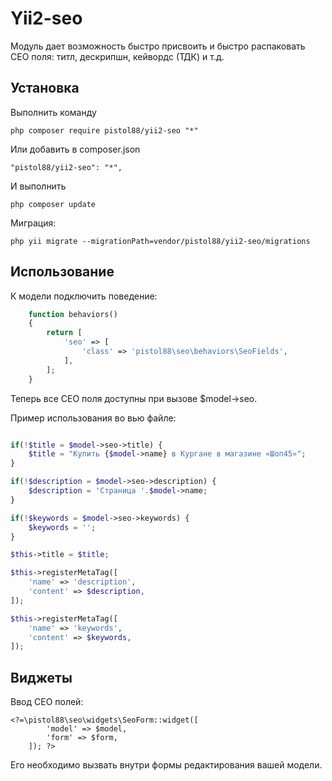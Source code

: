 Yii2-seo
==========

Модуль дает возможность быстро присвоить и быстро распаковать СЕО поля: титл, дескрипшн, кейвордс (ТДК) и т.д.

Установка
---------------------------------

Выполнить команду

```
php composer require pistol88/yii2-seo "*"
```

Или добавить в composer.json

```
"pistol88/yii2-seo": "*",
```

И выполнить

```
php composer update
```

Миграция:

```
php yii migrate --migrationPath=vendor/pistol88/yii2-seo/migrations
```

Использование
---------------------------------

К модели подключить поведение:

```php
    function behaviors()
    {
        return [
            'seo' => [
                'class' => 'pistol88\seo\behaviors\SeoFields',
            ],
        ];
    }
```

Теперь все СЕО поля доступны при вызове $model->seo.

Пример использования во вью файле:

```php

if(!$title = $model->seo->title) {
    $title = "Купить {$model->name} в Кургане в магазине «Шоп45»";
}

if(!$description = $model->seo->description) {
    $description = 'Страница '.$model->name;
}

if(!$keywords = $model->seo->keywords) {
    $keywords = '';
}

$this->title = $title;

$this->registerMetaTag([
    'name' => 'description',
    'content' => $description,
]);

$this->registerMetaTag([
    'name' => 'keywords',
    'content' => $keywords,
]);

```

Виджеты
---------------------------------

Ввод СЕО полей:
```
<?=\pistol88\seo\widgets\SeoForm::widget([
        'model' => $model, 
        'form' => $form, 
    ]); ?>
```
Его необходимо вызвать внутри формы редактирования вашей модели.
